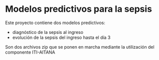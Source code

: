 # Modelos predictivos para la sepsis

Este proyecto contiene dos modelos predictivos:

* diagnóstico de la sepsis al ingreso
* evolución de la sepsis del ingreso hasta el día 3

Son dos archivos zip que se ponen en marcha mediante la utilización del componente ITI-AITANA
